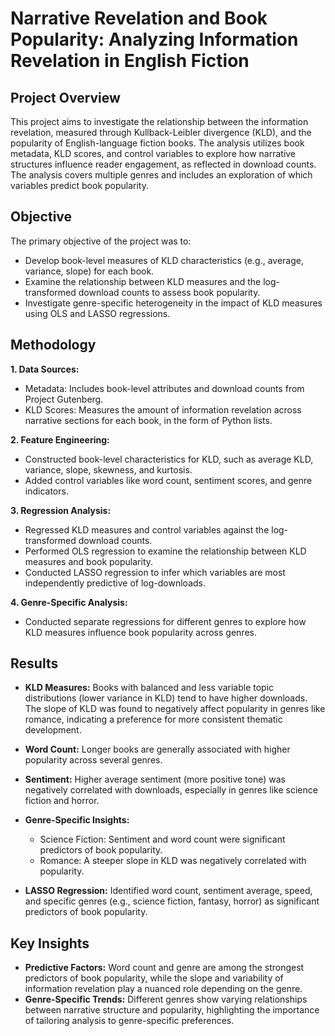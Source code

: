 # Narrative Revelation and Book Popularity: Analyzing Information Revelation in English Fiction

## Project Overview
This project aims to investigate the relationship between the information revelation, measured through Kullback-Leibler divergence (KLD), and the popularity of English-language fiction books. The analysis utilizes book metadata, KLD scores, and control variables to explore how narrative structures influence reader engagement, as reflected in download counts. The analysis covers multiple genres and includes an exploration of which variables predict book popularity.

## Objective

The primary objective of the project was to:
* Develop book-level measures of KLD characteristics (e.g., average, variance, slope) for each book.
* Examine the relationship between KLD measures and the log-transformed download counts to assess book popularity.
* Investigate genre-specific heterogeneity in the impact of KLD measures using OLS and LASSO regressions.

## Methodology

**1. Data Sources:**
* Metadata: Includes book-level attributes and download counts from Project Gutenberg.
* KLD Scores: Measures the amount of information revelation across narrative sections for each book, in the form of Python lists.

**2. Feature Engineering:**
* Constructed book-level characteristics for KLD, such as average KLD, variance, slope, skewness, and kurtosis.
* Added control variables like word count, sentiment scores, and genre indicators.

**3. Regression Analysis:**
* Regressed KLD measures and control variables against the log-transformed download counts.
* Performed OLS regression to examine the relationship between KLD measures and book popularity.
* Conducted LASSO regression to infer which variables are most independently predictive of log-downloads.

**4. Genre-Specific Analysis:**
* Conducted separate regressions for different genres to explore how KLD measures influence book popularity across genres.

## Results

* **KLD Measures:** Books with balanced and less variable topic distributions (lower variance in KLD) tend to have higher downloads. The slope of KLD was found to negatively affect popularity in genres like romance, indicating a preference for more consistent thematic development.
* **Word Count:** Longer books are generally associated with higher popularity across several genres.
* **Sentiment:** Higher average sentiment (more positive tone) was negatively correlated with downloads, especially in genres like science fiction and horror.
* **Genre-Specific Insights:**

  * Science Fiction: Sentiment and word count were significant predictors of book popularity.
  * Romance: A steeper slope in KLD was negatively correlated with popularity.

* **LASSO Regression:** Identified word count, sentiment average, speed, and specific genres (e.g., science fiction, fantasy, horror) as significant predictors of book popularity.


## Key Insights

* **Predictive Factors:** Word count and genre are among the strongest predictors of book popularity, while the slope and variability of information revelation play a nuanced role depending on the genre.
* **Genre-Specific Trends:** Different genres show varying relationships between narrative structure and popularity, highlighting the importance of tailoring analysis to genre-specific preferences.
